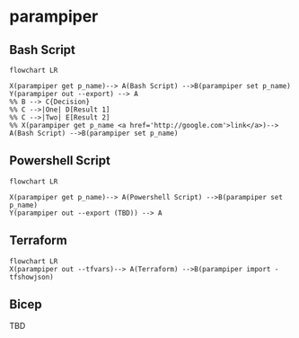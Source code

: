 # parampiper

## Bash Script 
```mermaid
flowchart LR

X(parampiper get p_name)--> A(Bash Script) -->B(parampiper set p_name)
Y(parampiper out --export) --> A
%% B --> C{Decision}
%% C -->|One| D[Result 1]
%% C -->|Two| E[Result 2]
%% X(parampiper get p_name <a href='http://google.com'>link</a>)--> A(Bash Script) -->B(parampiper set p_name)
```

## Powershell Script 
```mermaid
flowchart LR

X(parampiper get p_name)--> A(Powershell Script) -->B(parampiper set p_name)
Y(parampiper out --export (TBD)) --> A
```

## Terraform
```mermaid
flowchart LR
X(parampiper out --tfvars)--> A(Terraform) -->B(parampiper import -tfshowjson)

```

## Bicep

TBD